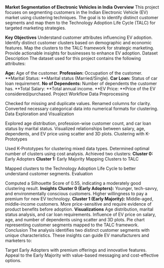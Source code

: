 **Market Segmentation of Electronic Vehicles in India**
**Overview**
This project focuses on segmenting customers in the Indian Electronic Vehicle (EV) market using clustering techniques. The goal is to identify distinct customer segments and map them to the Technology Adoption Life Cycle (TALC) for targeted marketing strategies.

**Key Objectives**
Understand customer attributes influencing EV adoption.
Identify distinct customer clusters based on demographic and economic features.
Map the clusters to the TALC framework for strategic marketing.
Provide actionable insights for businesses to enhance EV adoption.
Dataset Description
The dataset used for this project contains the following attributes:

**Age:** Age of the customer.
**Profession:** Occupation of the customer.
**Marital Status: **Marital status (Married/Single).
**Car Loan:** Status of car loan requirement.
**No of Dependents:** Number of dependents the customer has.
**Total Salary: **Total annual income.
**EV Price: **Price of the EV considered/purchased.
Project Workflow
Data Preprocessing

Checked for missing and duplicate values.
Renamed columns for clarity.
Converted necessary categorical data into numerical formats for clustering.
Data Exploration and Visualization

Explored age distribution, profession-wise customer count, and car loan status by marital status.
Visualized relationships between salary, age, dependents, and EV price using scatter and 3D plots.
Clustering with K-Prototypes

Used K-Prototypes for clustering mixed data types.
Determined optimal number of clusters using cost analysis.
Achieved two clusters:
**Cluster 0:** Early Adopters
**Cluster 1:** Early Majority
Mapping Clusters to TALC

Mapped clusters to the Technology Adoption Life Cycle to better understand customer segments.
Evaluation

Computed a Silhouette Score of 0.55, indicating a moderately good clustering result.
**Insights**
**Cluster 0 (Early Adopters):**
Younger, tech-savvy, and environmentally conscious customers.
Higher willingness to pay a premium for new EV technology.
**Cluster 1 (Early Majority):**
Middle-aged, middle-income customers.
More price-sensitive and require evidence of product benefits before adoption.
**Visualizations**
Age distribution, marital status analysis, and car loan requirements.
Influence of EV price on salary, age, and number of dependents using scatter and 3D plots.
Pie chart representing customer segments mapped to the TALC framework.
Conclusion
The analysis identifies two distinct customer segments with unique characteristics. These insights can guide EV manufacturers and marketers to:

Target Early Adopters with premium offerings and innovative features.
Appeal to the Early Majority with value-based messaging and cost-effective options.



